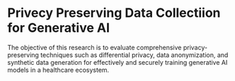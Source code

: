 # Privecy Preserving Data Collectiion for Generative AI

  The objective of this research is to evaluate comprehensive privacy-preserving techniques such as differential privacy, data anonymization, and synthetic data generation for effectively and securely training generative AI models in a healthcare ecosystem.
